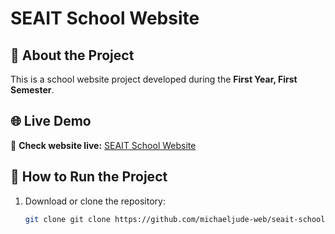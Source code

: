 # SEAIT School Website  

## 📖 About the Project  
This is a school website project developed during the **First Year, First Semester**.  


## 🌐 Live Demo  
🔗 **Check website live:** [SEAIT School Website](https://michaeljude-web.github.io/seait-school-website/)  

## 📌 How to Run the Project  
1. Download or clone the repository:  
   ```bash
   git clone git clone https://github.com/michaeljude-web/seait-school-website.git
